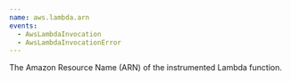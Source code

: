 ```yaml
---
name: aws.lambda.arn
events:
  - AwsLambdaInvocation
  - AwsLambdaInvocationError
---
```


The Amazon Resource Name (ARN) of the instrumented Lambda function.